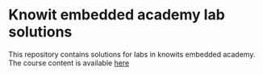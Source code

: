 # Knowit embedded academy lab solutions

This repository contains solutions for labs in knowits embedded academy. The course content is available [here](https://github.com/joelstr/knowit-embedded-academy/tree/main)
